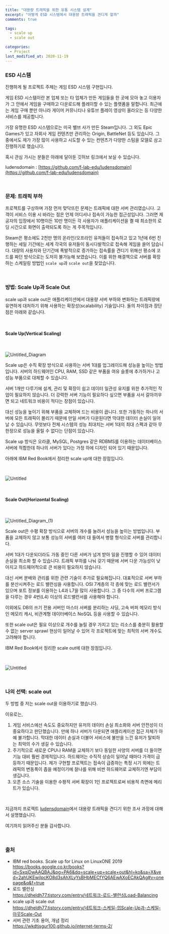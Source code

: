 ```yaml
---
title: "대용량 트래픽을 위한 유통 시스템 설계"
excerpt: "어떻게 ESD 시스템에서 대용량 트래픽을 견디게 할까"
comments: true

tags:
  - scale up
  - scale out

categories:
  - Project
last_modified_at: 2020-11-19
---
```

### ESD 시스템

진행하게 될 프로젝트 주제는 게임 ESD 시스템 구현입니다.

게임 ESD 시스템이란 본 업체 또는 타 업체가 만든 게임들을 한 곳에 모아 놓고 이용자가 그 안에서 게임을 구매하고 다운로드해 플레이할 수 있는 플랫폼을 말합니다. 
최근에는 게임 구매 뿐만 아니라 게이머 커뮤니티나 유튜브 플레이 영상이 올라오는 등 다양한 서비스를 제공합니다. 

가장 유명한 ESD 시스템으로는 미국 밸브 사가 만든 Steam입니다. 
그 외도 Epic Games가 있고 자회사 게임 컨텐츠만 관리하는 Origin, BattleNet 등도 있습니다. 
그 중에서도 제가 가장 많이 사용하고 시도할 수 있는 컨텐츠가 다양한 스팀을 모델로 삼고 진행하기로 했습니다. 

혹시 관심 가시는 분들은 아래에 달아둔 깃허브 링크에서 보실 수 있습니다.

ludensdomain : [https://github.com/f-lab-edu/ludensdomain](https://github.com/f-lab-edu/ludensdomain)

<br>

### 문제: 트래픽 부하

프로젝트를 구상하며 가장 먼저 맞닥뜨린 문제는 트래픽에 대한 서버 관리였습니다. 
고객이 서비스 이용 시 바라는 점은 언제 어디서나 접속이 가능한 접근성입니다. 
그러면 제공자의 입장에서 10명이든 10만 명이든 각 사용자가 애플리케이션을 켤 때 최소한의 로딩 시간으로 화면이 출력되도록 하는 게 주목적입니다.

Steam은 평소에도 2천만 명의 온라인/오프라인 유저들이 접속하고 있고 1년에 6번 진행하는 세일 기간에는 세계 각국의 유저들이 동시다발적으로 접속해 게임을 쓸어 담습니다. 
대량의 사용자와 단기간에 폭발적으로 증가하는 접속률을 견디기 위해선 평소에 코드를 짜던 방식으로는 도저히 불가능해 보였습니다. 
이를 위한 해결책으로 서버를 확장하는 스케일링 방법인 `scale up`과 `scale out`을 찾았습니다.

<br>

### 방법: Scale Up과 Scale Out

scale up과 scale out은 애플리케이션에서 대용량 서버 부하와 변화하는 트래픽량에 유연하게 대처하기 위해 사용하는 확장성(scalability) 기술입니다. 
둘의 차이점과 장단점은 아래와 같습니다.

<br>

#### Scale Up(Vertical Scaling)     

<br>

![Untitled_Diagram](https://user-images.githubusercontent.com/58535669/99605037-316b6380-2a4a-11eb-941a-a3b59e22de23.png)

Scale up은 수직 확장 방식으로 사용하는 서버 1대를 업그레이드해 성능을 높이는 방법입니다. 
서버의 하드웨어인 CPU, RAM, SSD 같은 부품을 여유 슬롯에 추가하거나 고성능 부품으로 대체할 수 있습니다.

서버 1개만 다루기에 설계, 관리 및 확장이 쉽고 데이터 일관성 유지를 위한 추가적인 작업이 필요하지 않습니다. 
더 강력한 서버 기능이 필요하다 싶으면 부품을 사서 갈아끼우면 되고 네트워크 비용이 적다는 장점이 있습니다. 

대신 성능을 높이기 위해 부품을 교체하며 드는 비용이 큽니다. 
또한 가동하는 하나의 서버에 모든 트래픽이 몰리기 때문에 만일 서버가 다운된다면 막대한 데이터 손실이 일어날 수 있습니다. 
무엇보다 전체 시스템의 성능 최대치는 서버 1대의 최대 스펙과 같아 무한정으로 성능을 올릴 수 없다는 단점이 있습니다.

Scale up 방식은 오라클, MySQL, Postgres 같은 RDBMS를 이용하는 데이터베이스 서버에 적합한데 하나의 서버가 있다는 가정 하에 디자인 되어 있기 때문입니다.

아래에 IBM Red Book에서 정리한 scale up에 대한 장점입니다.

<br>

![Untitled](https://user-images.githubusercontent.com/58535669/99605005-20225700-2a4a-11eb-968d-cad185b4a885.png)

<br>

#### Scale Out(Horizontal Scaling)     

<br>

![Untitled_Diagram_(1)](https://user-images.githubusercontent.com/58535669/99605073-4cd66e80-2a4a-11eb-8ad9-6389cdabe871.png)

Scale out은 수평 확장 방식으로 서버의 개수를 늘려서 성능을 높이는 방법입니다. 
부품을 교체하지 않고 보통 성능의 서버를 여러 대 들여서 병렬 형식으로 서버를 관리합니다.

서버 1대가 다운되더라도 가동 중인 다른 서버가 넘겨 받아 일을 진행할 수 있어 데이터 손실을 최소화 할 수 있습니다. 
트래픽 부하를 나눠 갖기 때문에 서버 다운 가능성이 낮아지고 하드웨어적으로 큰 비용이 필요하지 않습니다.

대신 서버 분배와 관리를 위한 관련 기술이 추가로 필요해집니다. 대표적으로 서버 부하를 분산시켜주는 로드 밸런싱을 사용합니다. 
OSI 7계층의 각 층에 맞는 로드 밸런서가 있으며 포트 정보를 이용하는 L4과 L7을 많이 사용합니다. 
그 중 다수의 서버 프로그램을 다루는 경우 4번(L4) 이상의 로드밸런서를 사용해야 합니다. 

이외에도 DB의 쓰기 전용 서버인 마스터 서버를 분리하는 샤딩, 고속 버퍼 메모리 방식인 메모리 캐시, 비관계형 데이터베이스 NoSQL 등을 사용할 수 있습니다.

또한 scale out은 필요 이상으로 개수를 늘릴 경우 가지고 있는 리소스를 충분히 활용할 수 없는 server sprawl 현상이 일어날 수 있어 각 프로젝트에 맞는 최적의 서버 개수도 고려해야 합니다.

IBM Red Book에서 정리한 scale out에 대한 장점입니다.

<br>

![Untitled](https://user-images.githubusercontent.com/58535669/99605189-8b6c2900-2a4a-11eb-8b15-49db74e18e3e.png)

<br>

### 나의 선택: scale out

두 방법 중 저는 scale out을 이용하기로 했습니다.

이유로는,

1. 게임 서비스에선 속도도 중요하지만 유저의 데이터 손실 최소화와 서버 안전성이 더 중요하다고 판단했습니다. 
만에 하나 서버가 다운되면 애플리케이션 접근 자체가 아예 불가합니다. 
막대한 데이터 손실과 더불어 서비스에 불만을 느낀 유저가 탈퇴하는 최악의 수가 생길 수 있습니다. 
2. 주기적으로 새로운 CPU나 RAM을 교체하기 보다 동일한 사양의 서버를 더 들이면 기능 대비 훨씬 경제적입니다. 
하드웨어는 수직적 상승이 일어날 때마다 가격이 급등하기 때문입니다. 
제가 구현할 프로젝트는 접속이 급증하는 특정 시기 외에는 트래픽의 변동폭이 좁을 예정이기에 찰나를 위해 비싼 하드웨어로 교체하기엔 부담이 생깁니다.
3. 오픈 소스 기술을 이용한 수평적 서버 확장이 1인 프로젝트로써 비용적 측면에 메리트가 있습니다.

<br>

지금까지 프로젝트 [ludensdomain](https://github.com/f-lab-edu/ludensdomain)에서 대용량 트래픽을 견디기 위한 조사 과정에 대해서 설명했습니다.

여기까지 읽어주신 분들 감사합니다.

<br>

### 출처
- IBM red books. Scale up for Linux on LinuxONE 2019     
<https://books.google.co.kr/books?id=SxqjDwAAQBAJ&pg=PA6&dq=scale+up+scale+out&hl=ko&sa=X&ved=2ahUKEwiIpcKO8d3sAhXLyYsBHbMECfYQ6AEwAXoECAkQAg#v=onepage&q&f=true>
- 로드 밸런싱     
<https://dheldh77.tistory.com/entry/네트워크-로드-밸런싱Load-Balancing>
- scale up과 scale out     
<https://dheldh77.tistory.com/entry/네트워크-스케일-업Scale-Up과-스케일-아웃Scale-Out>
- 서버 관련 기초 용어, 개념 정리     
<https://wkdtjsgur100.github.io/internet-terms-2/>
